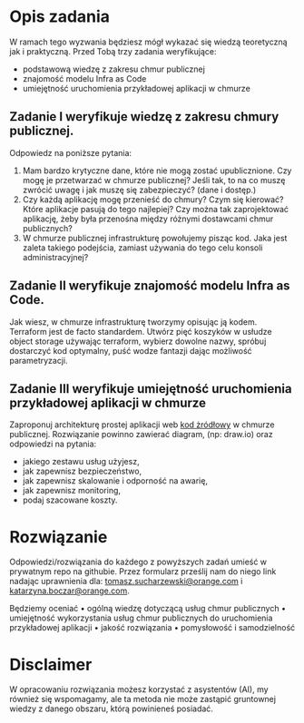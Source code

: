 # Opis zadania

W ramach tego wyzwania będziesz mógł wykazać się wiedzą teoretyczną jak i praktyczną. Przed Tobą trzy zadania weryfikujące:
- podstawową wiedzę z zakresu chmur publicznej
- znajomość modelu Infra as Code
- umiejętność uruchomienia przykładowej aplikacji w chmurze


## Zadanie I weryfikuje wiedzę z zakresu chmury publicznej. 
Odpowiedz na poniższe pytania:
1. Mam bardzo krytyczne dane, które nie mogą zostać upublicznione. Czy mogę je przetwarzać w chmurze publicznej? Jeśli tak, to na co muszę zwrócić uwagę i jak  muszę się zabezpieczyć? (dane i dostęp.)
2. Czy każdą aplikację mogę przenieść do chmury? Czym się kierować? Które aplikacje pasują do tego najlepiej? Czy można tak zaprojektować aplikację, żeby była przenośna między różnymi dostawcami chmur publicznych?
3. W chmurze publicznej infrastrukturę powołujemy pisząc kod. Jaka jest zaleta takiego podejścia, zamiast używania do tego celu konsoli administracyjnej?

## Zadanie II weryfikuje znajomość modelu Infra as Code. 
Jak wiesz, w chmurze infrastrukturę tworzymy opisując ją kodem. Terraform jest de facto standardem. Utwórz pięć koszyków w usłudze object storage używając terraform, wybierz dowolne nazwy, spróbuj dostarczyć kod optymalny, puść wodze fantazji dając możliwość parametryzacji.

## Zadanie III weryfikuje umiejętność uruchomienia przykładowej aplikacji w chmurze
Zaproponuj architekturę prostej aplikacji web [kod żródłowy](./src/app.py) w chmurze publicznej. Rozwiązanie powinno zawierać diagram, (np: draw.io) oraz odpowiedzi na pytania:
  - jakiego zestawu usług użyjesz,
  - jak zapewnisz bezpieczeństwo,
  - jak zapewnisz skalowanie i odporność na awarię,
  - jak zapewnisz monitoring,
  - podaj szacowane koszty.

# Rozwiązanie
Odpowiedzi/rozwiązania do każdego z powyższych zadań umieść w prywatnym repo na githubie. Przez formularz prześlij nam do niego link nadając uprawnienia dla: tomasz.sucharzewski@orange.com i katarzyna.boczar@orange.com.

Będziemy oceniać
•	ogólną wiedzę dotyczącą usług chmur publicznych 
•	umiejętność wykorzystania usług chmur publicznych do uruchomienia przykładowej aplikacji
•	jakość rozwiązania 
•	pomysłowość i samodzielność 

# Disclaimer

W opracowaniu rozwiązania możesz korzystać z asystentów (AI), my również się wspomagamy, ale ta metoda nie może zastąpić gruntownej wiedzy z danego obszaru, którą powinieneś posiadać.
